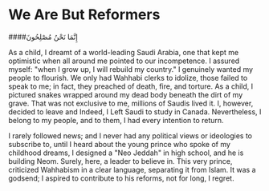 # We Are But Reformers
####إِنَّمَا نَحْنُ مُصْلِحُونَ



As a child, I dreamt of a world-leading Saudi Arabia, one that kept me optimistic when all around me pointed to our incompetence. I assured myself: "when I grow up, I will rebuild my country." I genuinely wanted my people to flourish. We only had Wahhabi clerks to idolize, those failed to speak to me; in fact, they preached of death, fire, and torture. As a child, I pictured snakes wrapped around my dead body beneath the dirt of my grave. That was not exclusive to me, millions of Saudis lived it. I, however, decided to leave and Indeed, I Left Saudi to study in Canada. Nevertheless, I belong to my people, and to them, I had every intention to return.     



I rarely followed news; and I never had any political views or ideologies to subscribe to, until I heard about the young prince who spoke of my childhood dreams, I designed a "Neo Jeddah" in high school, and he is building Neom. Surely, here, a leader to believe in. This very prince, criticized Wahhabism in a clear language, separating it from Islam. It was a godsend; I aspired to contribute to his reforms, not for long, I regret.     





